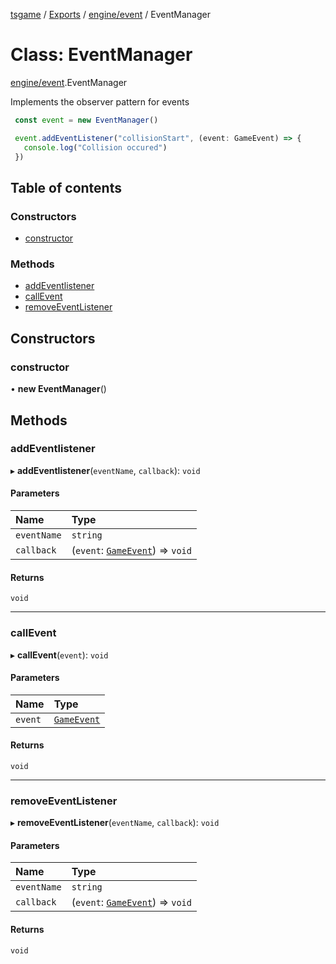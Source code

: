 [tsgame](../README.md) / [Exports](../modules.md) / [engine/event](../modules/engine_event.md) / EventManager

# Class: EventManager

[engine/event](../modules/engine_event.md).EventManager

Implements the observer pattern for events

```typescript
 const event = new EventManager()

 event.addEventListener("collisionStart", (event: GameEvent) => {
   console.log("Collision occured")
 })
```

## Table of contents

### Constructors

- [constructor](engine_event.EventManager.md#constructor)

### Methods

- [addEventlistener](engine_event.EventManager.md#addeventlistener)
- [callEvent](engine_event.EventManager.md#callevent)
- [removeEventListener](engine_event.EventManager.md#removeeventlistener)

## Constructors

### constructor

• **new EventManager**()

## Methods

### addEventlistener

▸ **addEventlistener**(`eventName`, `callback`): `void`

#### Parameters

| Name | Type |
| :------ | :------ |
| `eventName` | `string` |
| `callback` | (`event`: [`GameEvent`](engine_event.GameEvent.md)) => `void` |

#### Returns

`void`

___

### callEvent

▸ **callEvent**(`event`): `void`

#### Parameters

| Name | Type |
| :------ | :------ |
| `event` | [`GameEvent`](engine_event.GameEvent.md) |

#### Returns

`void`

___

### removeEventListener

▸ **removeEventListener**(`eventName`, `callback`): `void`

#### Parameters

| Name | Type |
| :------ | :------ |
| `eventName` | `string` |
| `callback` | (`event`: [`GameEvent`](engine_event.GameEvent.md)) => `void` |

#### Returns

`void`
